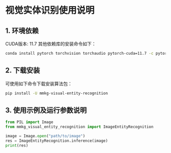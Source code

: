 # 视觉实体识别使用说明
## 1. 环境依赖
CUDA版本: 11.7
其他依赖库的安装命令如下：

```bash
conda install pytorch torchvision torchaudio pytorch-cuda=11.7 -c pytorch -c nvidia
```

## 2. 下载安装
可使用如下命令下载安装算法包：
```bash
pip install -U mmkg-visual-entity-recognition
```

## 3. 使用示例及运行参数说明
```python
from PIL import Image
from mmkg_visual_entity_recognition import ImageEntityRecognition

image = Image.open("path/to/image")
res = ImageEntityRecognition.inference(image)
print(res)
```
